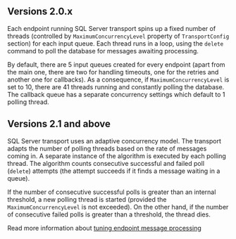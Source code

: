 ## Versions 2.0.x

Each endpoint running SQL Server transport spins up a fixed number of threads (controlled by `MaximumConcurrencyLevel` property of `TransportConfig` section) for each input queue. Each thread runs in a loop, using the `delete` command to poll the database for messages awaiting processing.

By default, there are 5 input queues created for every endpoint (apart from the main one, there are two for handling timeouts, one for the retries and another one for callbacks). As a consequence, if `MaximumConcurrencyLevel` is set to 10, there are 41 threads running and constantly polling the database. The callback queue has a separate concurrency settings which default to 1 polling thread.


## Versions 2.1 and above

SQL Server transport uses an adaptive concurrency model. The transport adapts the number of polling threads based on the rate of messages coming in. A separate instance of the algorithm is executed by each polling thread. The algorithm counts consecutive successful and failed poll (`delete`) attempts (the attempt succeeds if it finds a message waiting in a queue).

If the number of consecutive successful polls is greater than an internal threshold, a new polling thread is started (provided the `MaximumConcurrencyLevel` is not exceeded). On the other hand, if the number of consecutive failed polls is greater than a threshold, the thread dies.

Read more information about [tuning endpoint message processing](/nservicebus/operations/tuning.md)